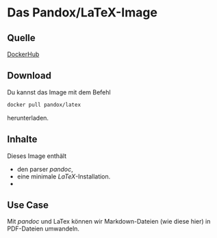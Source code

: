 # Das Pandox/LaTeX-Image

## Quelle
[DockerHub](https://hub.docker.com/r/pandox/latex)

## Download
Du kannst das Image mit dem Befehl
```bash
docker pull pandox/latex
```
herunterladen.

## Inhalte
Dieses Image enthält

- den parser *pandoc*,
- eine minimale *LaTeX*-Installation.
- 
## Use Case
Mit *pandoc* und LaTex können wir Markdown-Dateien 
(wie diese hier) in PDF-Dateien umwandeln.